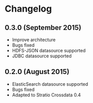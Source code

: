 # Changelog


## 0.3.0 (September 2015)
* Improve architecture
* Bugs fixed
* HDFS-JSON datasource supported
* JDBC datasource supported

## 0.2.0 (August 2015)
  * ElasticSearch datasource supported
  * Bugs fixed
  * Adapted to Stratio Crossdata 0.4


